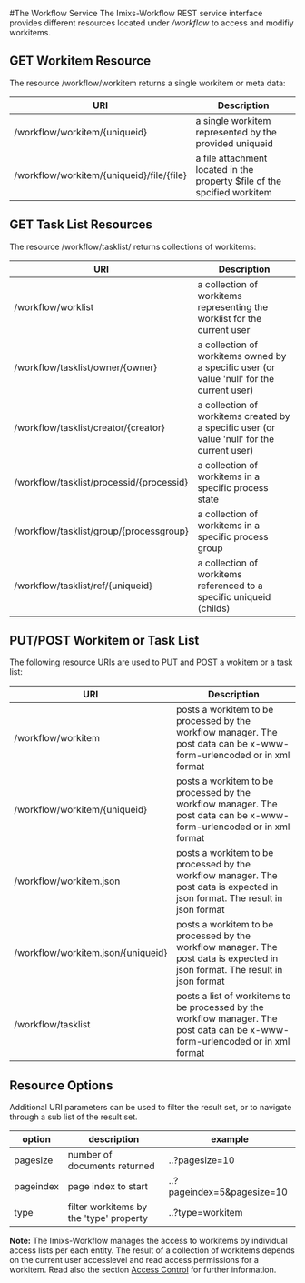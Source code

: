#The Workflow Service
The Imixs-Workflow REST service interface provides different resources located under */workflow* to access and modifiy workitems.

 
## GET Workitem Resource
The resource /workflow/workitem returns a single workitem or meta data:

| URI                                           | Description                               | 
|-----------------------------------------------|-------------------------------------------|
| /workflow/workitem/{uniqueid}                 | a single workitem represented by the   provided uniqueid                              |
| /workflow/workitem/{uniqueid}/file/{file}     | a file attachment located in the property   $file of the spcified workitem           |


## GET Task List Resources
The resource /workflow/tasklist/ returns collections of workitems:

| URI                                           | Description                               | 
|-----------------------------------------------|-------------------------------------------|
| /workflow/worklist                            | a collection of workitems representing the worklist for the current user |             
| /workflow/tasklist/owner/{owner}              | a collection of workitems owned by a specific  user (or value 'null' for the current user)   |
| /workflow/tasklist/creator/{creator}          | a collection of workitems created by a specific user (or value 'null' for the current user)                           |
| /workflow/tasklist/processid/{processid}      | a collection of workitems in a specific    process state             |
| /workflow/tasklist/group/{processgroup}       | a collection of workitems in a specific    process group                             |
| /workflow/tasklist/ref/{uniqueid}             | a collection of workitems referenced to a  specific uniqueid (childs)                |



## PUT/POST Workitem or Task List
The following resource URIs are used to PUT and POST a wokitem or a task list:


| URI                          | Description                               | 
|------------------------------|-------------------------------------------|
| /workflow/workitem           | posts a workitem to be processed by the  workflow manager. The post data can be x-www-form-urlencoded or in xml format   |
| /workflow/workitem/{uniqueid}| posts a workitem to be processed by the  workflow manager. The post data can be x-www-form-urlencoded or in xml format   |
| /workflow/workitem.json      | posts a workitem to be processed by the  workflow manager. The post data is expected in json format. The result in json format     |
| /workflow/workitem.json/{uniqueid}      | posts a workitem to be processed by the  workflow manager. The post data is expected in json format. The result in json format     |
| /workflow/tasklist           | posts a list of workitems to be processed by the  workflow manager. The post data can be x-www-form-urlencoded or in xml format  |



## Resource Options
Additional URI parameters can be used to filter the result set, or to navigate through a sub list of the result set. 


| option      | description                                         | example               |
|-------------|-----------------------------------------------------|-----------------------|
| pagesize    | number of documents returned                        | ..?pagesize=10           |
| pageindex   | page index to start                                 | ..?pageindex=5&pagesize=10   |
| type        | filter workitems by the 'type' property             | ..?type=workitem      | 
		

<strong>Note:</strong> The Imixs-Workflow manages the access to workitems by individual access lists per each entity. The result of a collection of workitems depends on the current user accesslevel and read access permissions for a workitem. Read also the section [Access Control](/engine/acl.html) for further information. 
  
   